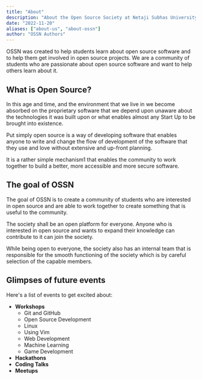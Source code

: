 ```yaml
---
title: "About"
description: "About the Open Source Society at Netaji Subhas University of Technology"
date: "2022-11-20"
aliases: ["about-us", "about-ossn"]
author: "OSSN Authors"
---
```


OSSN was created to help students learn about open source software and to help
them get involved in open source projects. We are a community of students who
are passionate about open source software and want to help others learn about
it.

## What is Open Source?

In this age and time, and the environment that we live in we become absorbed
on the proprietary software that we depend upon unaware about the technologies
it was built upon or what enables almost any Start Up to be brought into
existence.

Put simply open source is a way of developing software that enables anyone to
write and change the flow of development of the software that they use and love
without extensive and up-front planning.

It is a rather simple mechanism1 that enables the community to work together to
build a better, more accessible and more secure software.

## The goal of OSSN

The goal of OSSN is to create a community of students who are interested in open
source and are able to work together to create something that is useful to the
community.

The society shall be an open platform for everyone. Anyone who is interested in
open source and wants to expand their knowledge can contribute to it can join
the society.

While being open to everyone, the society also has an internal team that is
responsible for the smooth functioning of the society which is by careful
selection of the capable members.

## Glimpses of future events

Here's a list of events to get excited about:

- **Workshops**
  - Git and GitHub
  - Open Source Development
  - Linux
  - Using Vim
  - Web Development
  - Machine Learning
  - Game Development
- **Hackathons**
- **Coding Talks**
- **Meetups**

<!-- This is the first appearance of the OSSN ever. Our website is live at https://ossnsut.ml . We are still working on it. If you have any suggestions, please let us know.

In the meantime join our us by writing a blog post about your experience with open source. You can find the instructions here https://ossnsut.ml/post/ .

We are also looking for volunteers to help us with the website and everything. If you are interested, please let us know.

Thanks for reading. See you soon. -->
